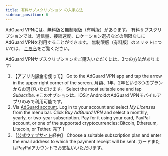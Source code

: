```yaml
---
title: 有料サブスクリプション の入手方法
sidebar_position: 6
---
```


AdGuard VPNには、無料版と無制限版（有料版）があります。 有料サブスクリプションでは、通信量、接続速度、ロケーション選択などの制限なしにAdGuard VPNを利用することができます。 無制限版（有料版）のメリットについては、 [こちら](free-vs-unlimited.md)をご覧ください。

AdGuard VPNサブスクリプションをご購入いただくには、3つの方法があります:

1. 【アプリ内課金を使って】 Go to the AdGuard VPN app and tap the arrow in the upper right corner of the screen. 月額、1年、2年という3つのプランからお選びいただけます。 Select the most suitable one and tap *Subscribe*. ※このオプションは、iOSとAndroidのAdGuard VPNモバイルアプリのみで利用可能です。
2. Via [AdGuard account](https://my.adguard.com/). Log in to your account and select *My Licenses* from the menu bar. Click *Buy AdGuard VPN* and select a monthly, yearly, or two-year subscription. Pay for it using your card, PayPal account, or one of the supported cryptocurrencies: Bitcoin, Ethereum, Litecoin, or Tether. 完了！
3. 【[公式ウェブサイト](https://adguard-vpn.com/license.html)経由】 Choose a suitable subscription plan and enter the email address to which the payment receipt will be sent. カードまたはPayPalアカウントでお支払いいただけます。